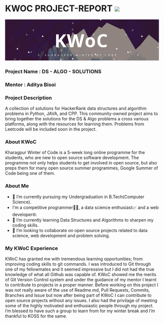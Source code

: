 # KWOC PROJECT-REPORT <img src = "https://avatars1.githubusercontent.com/u/28480762?s=280&v=4" width="26px" /> 

<p align="center">
    <img src="screenshot-from-2017-12-05-17-02-03-another-copy-e1512483232128.png" />
</p>

### Project Name : DS - ALGO - SOLUTIONS
### Mentor :  Aditya Bisoi 
### Project Description 
A collection of solutions for HackerRank data structures and algorithm problems in Python, JAVA, and CPP. This community-owned project aims to bring together the solutions for the DS & Algo problems a cross various platforms, along with the resources for learning them. Problems from Leetcode will be included soon in the project.
<br/>

### About KWoC
Kharagpur Winter of Code is a 5-week long online programme for the students, who are new to open source software development. The programme not only helps students to get involved in open source, but also preps them for many open source summer programmes, Google Summer of Code being one of them.

### About Me
- 🔭 I’m currently pursuing my Undergraduation in B.Tech(Computer Science).
- I'm a competitive programmer👨‍💻, a data science enthusiast📈 and a web developer🌐.
- 🌱 I’m currently learning Data Structures and Algorithms to sharpen my coding skills.
- 👯 I’m looking to collaborate on open source projects related to data science, web development and problem solving.

### My KWoC Experience
KWoC has granted me with tremendous learning opportunities; from improving coding skills to git commands. I was introduced to Git through one of my fellowmates
and it seemed impressive but I did not had the true knowledge of what all Github was capable of. KWoC showed me the merits of Git Version Control system and under the guidance of my mentor I learnt to contribute to projects in a proper manner. Before working on this project I was not really aware of the use of Readme.md, Pull Requests, Commits, Branches and Issue but now after being part of KWoC I can contribute to open source projects without any issues. I also had the privilage of meeting some of the highly motivated and enthusiastic people through my project. I’m blessed to have such a group to learn from for my winter break and I’m thankful to KOSS for the same.
